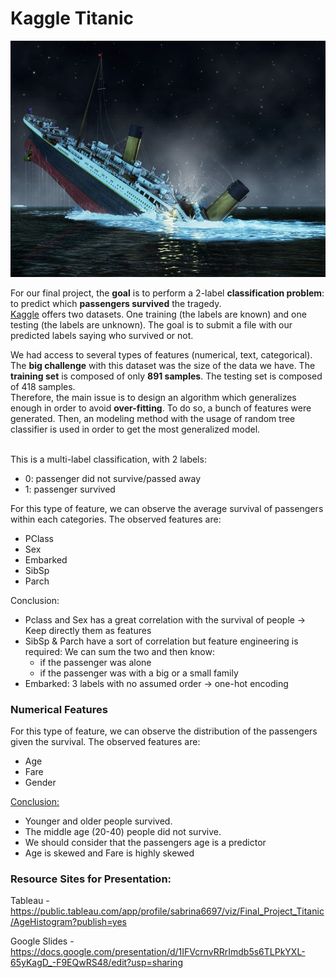 # Kaggle Titanic

![Titanic](https://github.com/skaram16/finalproject/blob/main/Images/Titanic.jpeg)

For our final project, the <b>goal</b> is to perform a 2-label <b>classification problem</b>: to predict which <b>passengers survived</b> the tragedy. <br> [Kaggle](https://www.kaggle.com) offers two datasets. One training (the labels are known) and one testing (the labels are unknown). The goal is to submit a file with our predicted labels saying who survived or not. <br>

We had access to several types of features (numerical, text, categorical). The <b>big challenge</b> with this dataset was the size of the data we have. The <b>training set</b> is composed of only <b>891 samples</b>. The testing set is composed of 418 samples. <br>Therefore, the main issue is to design an algorithm which generalizes enough in order to avoid <b>over-fitting</b>. To do so, a bunch of features were generated. Then, an modeling method with the usage of random tree classifier is used in order to get the most generalized model.<br><br>


This is a multi-label classification, with 2 labels:

- 0: passenger did not survive/passed away
- 1: passenger survived

For this type of feature, we can observe the average survival of passengers within each categories. The observed features are: 

- PClass
- Sex
- Embarked
- SibSp
- Parch

Conclusion:

- Pclass and Sex has a great correlation with the survival of people -> Keep directly them as features
- SibSp & Parch have a sort of correlation but feature engineering is required: We can sum the two and then know:
	- if the passenger was alone 
	- if the passenger was with a big or a small family
- Embarked: 3 labels with no assumed order -> one-hot encoding 

### Numerical Features

For this type of feature, we can observe the distribution of the passengers given the survival. The observed features are: 

- Age
- Fare
- Gender

<u>Conclusion:</u>
- Younger and older people survived.
- The middle age (20-40) people did not survive. 
- We should consider that the passengers age is a predictor
- Age is skewed and Fare is highly skewed



### Resource Sites for Presentation:

Tableau - https://public.tableau.com/app/profile/sabrina6697/viz/Final_Project_Titanic/AgeHistogram?publish=yes


Google Slides - https://docs.google.com/presentation/d/1IFVcrnvRRrImdb5s6TLPkYXL-65yKagD_-F9EQwRS48/edit?usp=sharing
